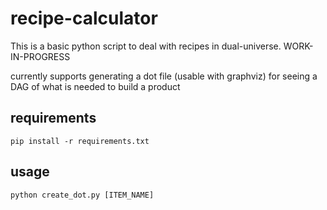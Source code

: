 # recipe-calculator

This is a basic python script to deal with recipes in dual-universe. WORK-IN-PROGRESS

currently supports generating a dot file (usable with graphviz) for seeing a DAG of what is needed to build a product

## requirements

```
pip install -r requirements.txt
```

## usage
```
python create_dot.py [ITEM_NAME]
```
